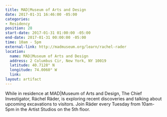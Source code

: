 ```yaml
---
title: MAD|Museum of Arts and Design
date: 2017-01-31 16:46:00 -05:00
categories:
- Residency
position: 28
start-date: 2017-01-31 01:00:00 -05:00
end-date: 2017-01-31 00:00:00 -05:00
time: 10am - 5pm
external-link: http://madmuseum.org/learn/rachel-rader
location:
  name: MAD|Museum of Arts and Design
  address: 2 Columbus Cir, New York, NY 10019
  latitude: 40.7128° N
  longitude: 74.0060° W
  link: 
layout: artifact
---
```


While in residence at MAD|Museum of Arts and Design, The Chief Investigator, Ráchel Räder, is exploring recent discoveries and talking about upcoming excavations to visitors. Join Räder every Tuesday from 10am- 5pm in the Artist Studios on the 5th floor.
